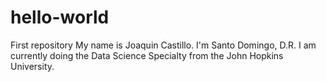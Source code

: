 # hello-world
First repository 
My name is Joaquin Castillo. I'm Santo Domingo, D.R. I am currently doing the Data Science Specialty from the John Hopkins University.
